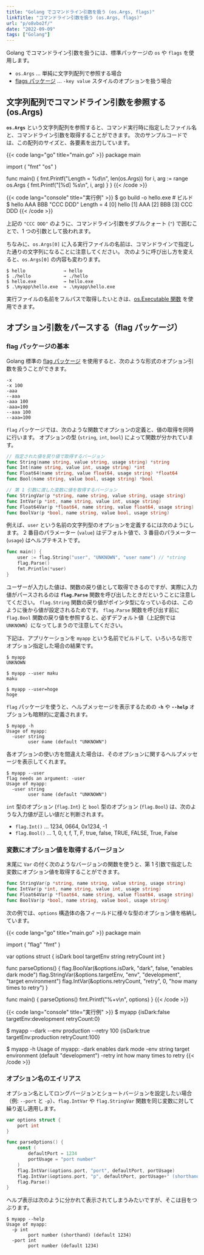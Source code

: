 ```yaml
---
title: "Golang でコマンドライン引数を扱う (os.Args, flags)"
linkTitle: "コマンドライン引数を扱う (os.Args, flags)"
url: "p/o8vbo2f/"
date: "2022-09-09"
tags: ["Golang"]
---
```


Golang でコマンドライン引数を扱うには、標準パッケージの `os` や `flags` を使用します。

- `os.Args` ... 単純に文字列配列で参照する場合
- [flags パッケージ](https://pkg.go.dev/flag) ... `-key value` スタイルのオプションを扱う場合


文字列配列でコマンドライン引数を参照する (os.Args)
----

__`os.Args`__ という文字列配列を参照すると、コマンド実行時に指定したファイル名と、コマンドライン引数を取得することができます。
次のサンプルコードでは、この配列のサイズと、各要素を出力しています。

{{< code lang="go" title="main.go" >}}
package main

import (
	"fmt"
	"os"
)

func main() {
	fmt.Printf("Length = %d\n", len(os.Args))
	for i, arg := range os.Args {
		fmt.Printf("[%d] %s\n", i, arg)
	}
}
{{< /code >}}

{{< code lang="console" title="実行例" >}}
$ go build -o hello.exe  # ビルド
$ hello AAA BBB "CCC DDD"
Length = 4
[0] hello
[1] AAA
[2] BBB
[3] CCC DDD
{{< /code >}}

上記の `"CCC DDD"` のように、コマンドライン引数をダブルクォート (`"`) で囲むことで、1 つの引数として扱われます。

ちなみに、`os.Args[0]` に入る実行ファイルの名前は、コマンドラインで指定した通りの文字列になることに注意してください。
次のように呼び出し方を変えると、`os.Args[0]` の内容も変わります。

```
$ hello              → hello
$ ./hello            → ./hello
$ hello.exe          → hello.exe
$ .\myapp\hello.exe  → .\myapp\hello.exe
```

実行ファイルの名前をフルパスで取得したいときは、[os.Executable 関数](https://pkg.go.dev/os#Executable) を使用できます。


オプション引数をパースする（flag パッケージ）
----

### flag パッケージの基本

Golang 標準の [flag パッケージ](https://pkg.go.dev/flag) を使用すると、次のような形式のオプション引数を扱うことができます。

```
-x
-x 100
-aaa
--aaa
-aaa 100
-aaa=100
--aaa 100
--aaa=100
```

`flag` パッケージでは、次のような関数でオプションの定義と、値の取得を同時に行います。
オプションの型 (`string`, `int`, `bool`) によって関数が分かれています。

```go
// 指定された値を戻り値で取得するバージョン
func String(name string, value string, usage string) *string
func Int(name string, value int, usage string) *int
func Float64(name string, value float64, usage string) *float64
func Bool(name string, value bool, usage string) *bool

// 第 1 引数に渡した変数に値を取得するバージョン
func StringVar(p *string, name string, value string, usage string)
func IntVar(p *int, name string, value int, usage string)
func Float64Var(p *float64, name string, value float64, usage string)
func BoolVar(p *bool, name string, value bool, usage string)
```

例えば、`user` という名前の文字列型のオプションを定義するには次のようにします。
2 番目のパラメーター (`value`) はデフォルト値で、3 番目のパラメーター (`usage`) はヘルプテキストです。

```go
func main() {
	user := flag.String("user", "UNKNOWN", "user name") // *string
	flag.Parse()
	fmt.Println(*user)
}
```

ユーザーが入力した値は、関数の戻り値として取得できるのですが、実際に入力値がパースされるのは __`flag.Parse`__ 関数を呼び出したときだということに注意してください。
`flag.String` 関数の戻り値がポインタ型になっているのは、このように後から値が設定されるためです。
`flag.Parse` 関数を呼び出す前に `flag.Bool` 関数の戻り値を参照すると、必ずデフォルト値（上記例では `UNKNOWN`）になってしまうので注意してください。

下記は、アプリケーションを `myapp` という名前でビルドして、いろいろな形でオプション指定した場合の結果です。

```console
$ myapp
UNKNOWN

$ myapp --user maku
maku

$ myapp --user=hoge
hoge
```

`flag` パッケージを使うと、ヘルプメッセージを表示するための __`-h`__ や __`--help`__ オプションも暗黙的に定義されます。

```console
$ myapp -h
Usage of myapp:
  -user string
        user name (default "UNKNOWN")
```

各オプションの使い方を間違えた場合は、そのオプションに関するヘルプメッセージを表示してくれます。

```console
$ myapp --user
flag needs an argument: -user
Usage of myapp:
  -user string
        user name (default "UNKNOWN")
```

`int` 型のオプション (`flag.Int`) と `bool` 型のオプション (`flag.Bool`) は、次のような入力値が正しい値だと判断されます。

- `flag.Int()` ... 1234, 0664, 0x1234, -1
- `flag.Bool()` ... 1, 0, t, f, T, F, true, false, TRUE, FALSE, True, False

### 変数にオプション値を取得するバージョン

末尾に `Var` の付く次のようなバージョンの関数を使うと、第 1 引数で指定した変数にオプション値を取得することができます。

```go
func StringVar(p *string, name string, value string, usage string)
func IntVar(p *int, name string, value int, usage string)
func Float64Var(p *float64, name string, value float64, usage string)
func BoolVar(p *bool, name string, value bool, usage string)
```

次の例では、`options` 構造体の各フィールドに様々な型のオプション値を格納しています。

{{< code lang="go" title="main.go" >}}
package main

import (
	"flag"
	"fmt"
)

var options struct {
	isDark bool
	targetEnv string
	retryCount int
}

func parseOptions() {
	flag.BoolVar(&options.isDark, "dark", false, "enables dark mode")
	flag.StringVar(&options.targetEnv, "env", "development", "target environment")
	flag.IntVar(&options.retryCount, "retry", 0, "how many times to retry")
}

func main() {
	parseOptions()
	fmt.Printf("%+v\n", options)
}
{{< /code >}}

{{< code lang="console" title="実行例" >}}
$ myapp
{isDark:false targetEnv:development retryCount:0}

$ myapp --dark --env production --retry 100
{isDark:true targetEnv:production retryCount:100}

$ myapp -h
Usage of myapp:
  -dark
        enables dark mode
  -env string
        target environment (default "development")
  -retry int
        how many times to retry
{{< /code >}}

### オプション名のエイリアス

オプション名としてロングバージョンとショートバージョンを設定したい場合（例: `--port` と `-p`）、`flag.IntVar` や `flag.StringVar` 関数を同じ変数に対して繰り返し適用します。

```go
var options struct {
	port int
}

func parseOptions() {
	const (
		defaultPort = 1234
		portUsage = "port number"
	)
	flag.IntVar(&options.port, "port", defaultPort, portUsage)
	flag.IntVar(&options.port, "p", defaultPort, portUsage+" (shorthand)")
	flag.Parse()
}
```

ヘルプ表示は次のように分かれて表示されてしまうみたいですが、そこは目をつぶります。

```console
$ myapp --help
Usage of myapp:
  -p int
        port number (shorthand) (default 1234)
  -port int
        port number (default 1234)
```

